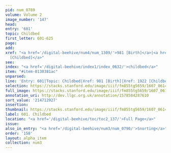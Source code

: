 ```yaml
---
pid: num_0789
volume: Volume 2
image_number: '147'
head:
entry: '601'
topic: Childbed
first_letter: 601-625
page:
add:
xref: "<a href='/digital-beehive/num4/num_1309/'>981 [Birth]</a>|<a href='/digital-beehive/num8/num_2831/'>1922
  [Childbed]</a>"
see:
index: "<a href='/digital-beehive/index1/index_0632/'>childbed</a>"
item: "#item-0130381ac"
unparsed:
line: 'Entry: 601|Topic: Childbed|Xref: 981 [Birth]|Xref: 1922 [Childbed]|Index: childbed|#item-0130381ac'
selection: https://stacks.stanford.edu/image/iiif/fm855tg5659/1607_0614/416,2927,2876,783/full/0/default.jpg
full_image: https://stacks.stanford.edu/image/iiif/fm855tg5659/1607_0614/full/full/0/default.jpg
annotation_uri: http://dev.llgc.org.uk/annotation/1578584287610
sort_value: '214712927'
insertion:
thumbnail: https://stacks.stanford.edu/image/iiif/fm855tg5659/1607_0614/416,2927,600,180/250,/0/default.jpg
label: 601. Childbed
location: "<a href='/digital-beehive/toc/toc2_137/'>Full Page</a>"
issue:
also_in_entry: "<a href='/digital-beehive/num3/num_0790/'>Snorting</a>"
order: '158'
layout: alpha_item
collection: num3
---
```

